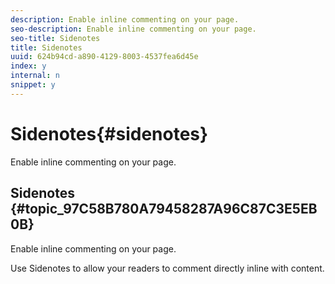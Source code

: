 ```yaml
---
description: Enable inline commenting on your page.
seo-description: Enable inline commenting on your page.
seo-title: Sidenotes
title: Sidenotes
uuid: 624b94cd-a890-4129-8003-4537fea6d45e
index: y
internal: n
snippet: y
---
```


# Sidenotes{#sidenotes}

Enable inline commenting on your page.

## Sidenotes {#topic_97C58B780A79458287A96C87C3E5EB0B}

Enable inline commenting on your page. 

Use Sidenotes to allow your readers to comment directly inline with content. 
